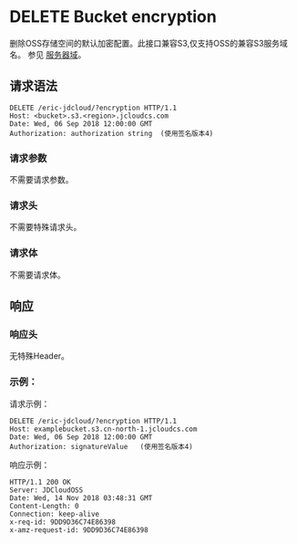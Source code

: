 # DELETE Bucket encryption
 删除OSS存储空间的默认加密配置。此接口兼容S3,仅支持OSS的兼容S3服务域名。
参见 [服务器域](https://docs.jdcloud.com/cn/object-storage-service/regions-and-endpoints)。
 
## 请求语法
 
```
DELETE /eric-jdcloud/?encryption HTTP/1.1
Host: <bucket>.s3.<region>.jcloudcs.com
Date: Wed, 06 Sep 2018 12:00:00 GMT
Authorization: authorization string  (使用签名版本4)

```
###  请求参数

不需要请求参数。

###  请求头

不需要特殊请求头。

###  请求体

不需要请求体。

## 响应

### 响应头

 无特殊Header。
 
### 示例：

  请求示例：
  
```
DELETE /eric-jdcloud/?encryption HTTP/1.1
Host: examplebucket.s3.cn-north-1.jcloudcs.com
Date: Wed, 06 Sep 2018 12:00:00 GMT
Authorization: signatureValue   (使用签名版本4)

```

响应示例：
  
```
HTTP/1.1 200 OK
Server: JDCloudOSS
Date: Wed, 14 Nov 2018 03:48:31 GMT
Content-Length: 0
Connection: keep-alive
x-req-id: 9DD9D36C74E86398
x-amz-request-id: 9DD9D36C74E86398


```

  
  
  
  


